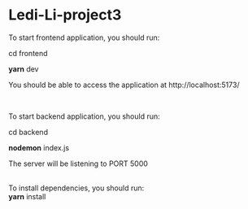 # Ledi-Li-project3

To start frontend application, you should run:

cd frontend

**yarn** dev  

You should be able to access the application at http://localhost:5173/  

<br />

To start backend application, you should run:

cd backend

**nodemon** index.js  

The server will be listening to PORT 5000  
<br />


To install dependencies, you should run:  
**yarn** install  
<br />


